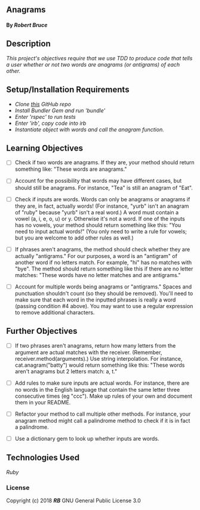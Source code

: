 ## Anagrams

#### By _**Robert Bruce**_

## Description

_This project's objectives require that we use TDD to produce code that tells a user whether or not two words are anagrams (or antigrams) of each other._

## Setup/Installation Requirements

* _Clone [this](https://github.com/entegral/Week-1-Ruby-Project.git) GitHub repo_
* _Install Bundler Gem and run 'bundle'_
* _Enter 'rspec' to run tests_
* _Enter 'irb', copy code into irb_
* _Instantiate object with words and call the anagram function._

## Learning Objectives


- [ ] Check if two words are anagrams. If they are, your method should return something like: "These words are anagrams."

- [ ] Account for the possibility that words may have different cases, but should still be anagrams. For instance, "Tea" is still an anagram of "Eat".

- [ ] Check if inputs are words. Words can only be anagrams or anagrams if they are, in fact, actually words! (For instance, "yurb" isn't an anagram of "ruby" because "yurb" isn't a real word.) A word must contain a vowel (a, i, e, o, u) or y. Otherwise it's not a word. If one of the inputs has no vowels, your method should return something like this: "You need to input actual words!" (You only need to write a rule for vowels; but you are welcome to add other rules as well.)

- [ ] If phrases aren't anagrams, the method should check whether they are actually "antigrams." For our purposes, a word is an "antigram" of another word if no letters match. For example, "hi" has no matches with "bye". The method should return something like this if there are no letter matches: "These words have no letter matches and are antigrams."

- [ ] Account for multiple words being anagrams or "antigrams." Spaces and punctuation shouldn't count (so they should be removed). You'll need to make sure that each word in the inputted phrases is really a word (passing condition #4 above). You may want to use a regular expression to remove additional characters.

## Further Objectives


- [ ] If two phrases aren't anagrams, return how many letters from the argument are actual matches with the receiver. (Remember, receiver.method(arguments).) Use string interpolation. For instance, cat.anagram("batty") would return something like this: "These words aren't anagrams but 2 letters match: a, t."

- [ ] Add rules to make sure inputs are actual words. For instance, there are no words in the English language that contain the same letter three consecutive times (eg "ccc"). Make up rules of your own and document them in your README.

- [ ] Refactor your method to call multiple other methods. For instance, your anagram method might call a palindrome method to check if it is in fact a palindrome.

- [ ] Use a dictionary gem to look up whether inputs are words.

## Technologies Used
_Ruby_

### License
Copyright (c) 2018 **_RB_** GNU General Public License 3.0
